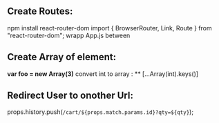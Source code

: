 ## Create Routes:
npm install react-router-dom
import { BrowserRouter, Link, Route } from "react-router-dom";
wrapp App.js between <BrouserRouter>
<Route path="/products/:id" component = {ProductScreen} />
<Route path="/" exact={true} component = {HomeScreen} />

## Create Array of element:
**var foo = new Array(3)**
convert int to array : ** [...Array(int).keys()]

## Redirect User to onother Url:
props.history.push(`/cart/${props.match.params.id}?qty=${qty}`);


